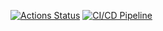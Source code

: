 [![Actions Status](https://github.com/ZiangirovIlshat/devops-for-programmers-project-74/actions/workflows/hexlet-check.yml/badge.svg)](https://github.com/ZiangirovIlshat/devops-for-programmers-project-74/actions)
[![CI/CD Pipeline](https://github.com/ZiangirovIlshat/devops-for-programmers-project-74/actions/workflows/push.yml/badge.svg)](https://github.com/ZiangirovIlshat/devops-for-programmers-project-74/actions)
